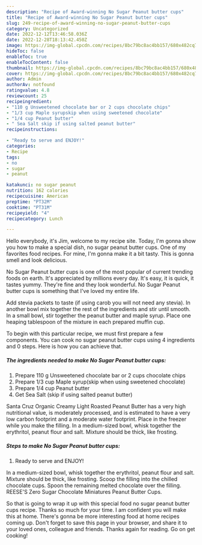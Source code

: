 ```yaml
---
description: "Recipe of Award-winning No Sugar Peanut butter cups"
title: "Recipe of Award-winning No Sugar Peanut butter cups"
slug: 249-recipe-of-award-winning-no-sugar-peanut-butter-cups
category: Uncategorized
date: 2022-12-12T13:46:58.036Z
date: 2022-12-28T18:13:42.450Z
image: https://img-global.cpcdn.com/recipes/8bc79bc8ac4bb157/680x482cq70/no-sugar-peanut-butter-cups-recipe-main-photo.jpg
hideToc: false
enableToc: true
enableTocContent: false
thumbnail: https://img-global.cpcdn.com/recipes/8bc79bc8ac4bb157/680x482cq70/no-sugar-peanut-butter-cups-recipe-main-photo.jpg
cover: https://img-global.cpcdn.com/recipes/8bc79bc8ac4bb157/680x482cq70/no-sugar-peanut-butter-cups-recipe-main-photo.jpg
author: Admin
authorAv: notfound
ratingvalue: 4.8
reviewcount: 25
recipeingredient:
- "110 g Unsweetened chocolate bar or 2 cups chocolate chips"
- "1/3 cup Maple syrupskip when using sweetened chocolate"
- "1/4 cup Peanut butter"
- " Sea Salt skip if using salted peanut butter"
recipeinstructions:

- "Ready to serve and ENJOY!"
categories:
- Recipe
tags:
- no
- sugar
- peanut

katakunci: no sugar peanut 
nutrition: 162 calories
recipecuisine: American
preptime: "PT32M"
cooktime: "PT31M"
recipeyield: "4"
recipecategory: Lunch

---
```



Hello everybody, it's Jim, welcome to my recipe site. Today, I'm gonna show you how to make a special dish, no sugar peanut butter cups. One of my favorites food recipes. For mine, I'm gonna make it a bit tasty. This is gonna smell and look delicious.

No Sugar Peanut butter cups is one of the most popular of current trending foods on earth. It's appreciated by millions every day. It's easy, it is quick, it tastes yummy. They're fine and they look wonderful. No Sugar Peanut butter cups is something that I've loved my entire life.

Add stevia packets to taste (if using carob you will not need any stevia). In another bowl mix together the rest of the ingredients and stir until smooth. In a small bowl, stir together the peanut butter and maple syrup. Place one heaping tablespoon of the mixture in each prepared muffin cup.


To begin with this particular recipe, we must first prepare a few components. You can cook no sugar peanut butter cups using 4 ingredients and 0 steps. Here is how you can achieve that.

<!--inarticleads1-->

##### The ingredients needed to make No Sugar Peanut butter cups:

1. Prepare 110 g Unsweetened chocolate bar or 2 cups chocolate chips
1. Prepare 1/3 cup Maple syrup(skip when using sweetened chocolate)
1. Prepare 1/4 cup Peanut butter
1. Get  Sea Salt (skip if using salted peanut butter)


Santa Cruz Organic Creamy Light Roasted Peanut Butter has a very high nutritional value, is moderately processed, and is estimated to have a very low carbon footprint and a moderate water footprint. Place in the freezer while you make the filling. In a medium-sized bowl, whisk together the erythritol, peanut flour and salt. Mixture should be thick, like frosting. 

<!--inarticleads2-->

##### Steps to make No Sugar Peanut butter cups:


1. Ready to serve and ENJOY!

In a medium-sized bowl, whisk together the erythritol, peanut flour and salt. Mixture should be thick, like frosting. Scoop the filling into the chilled chocolate cups. Spoon the remaining melted chocolate over the filling. REESE&#39;S Zero Sugar Chocolate Miniatures Peanut Butter Cups. 

So that is going to wrap it up with this special food no sugar peanut butter cups recipe. Thanks so much for your time. I am confident you will make this at home. There's gonna be more interesting food at home recipes coming up. Don't forget to save this page in your browser, and share it to your loved ones, colleague and friends. Thanks again for reading. Go on get cooking!
